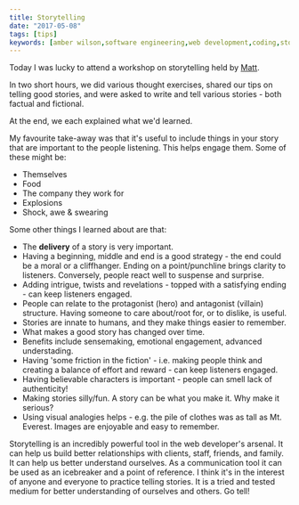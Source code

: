 ```yaml
---
title: Storytelling
date: "2017-05-08"
tags: [tips]
keywords: [amber wilson,software engineering,web development,coding,story,stories]
---
```


Today I was lucky to attend a workshop on storytelling held by [Matt](https://www.improvisingchange.co.uk/).

In two short hours, we did various thought exercises, shared our tips on telling good stories, and were asked to write and tell various stories - both factual and fictional.

At the end, we each explained what we'd learned.

My favourite take-away was that it's useful to include things in your story that are important to the people listening. This helps engage them. Some of these might be:

*   Themselves
*   Food
*   The company they work for
*   Explosions
*   Shock, awe & swearing

Some other things I learned about are that:

*   The **delivery** of a story is very important.
*   Having a beginning, middle and end is a good strategy - the end could be a moral or a cliffhanger. Ending on a point/punchline brings clarity to listeners. Conversely, people react well to suspense and surprise.
*   Adding intrigue, twists and revelations - topped with a satisfying ending - can keep listeners engaged.
*   People can relate to the protagonist (hero) and antagonist (villain) structure. Having someone to care about/root for, or to dislike, is useful.
*   Stories are innate to humans, and they make things easier to remember.
*   What makes a good story has changed over time.
*   Benefits include sensemaking, emotional engagement, advanced understading.
*   Having 'some friction in the fiction' - i.e. making people think and creating a balance of effort and reward - can keep listeners engaged.
*   Having believable characters is important - people can smell lack of authenticity!
*   Making stories silly/fun. A story can be what you make it. Why make it serious?
*   Using visual analogies helps - e.g. the pile of clothes was as tall as Mt. Everest. Images are enjoyable and easy to remember.

Storytelling is an incredibly powerful tool in the web developer's arsenal. It can help us build better relationships with clients, staff, friends, and family. It can help us better understand ourselves. As a communication tool it can be used as an icebreaker and a point of reference. I think it's in the interest of anyone and everyone to practice telling stories. It is a tried and tested medium for better understanding of ourselves and others. Go tell!